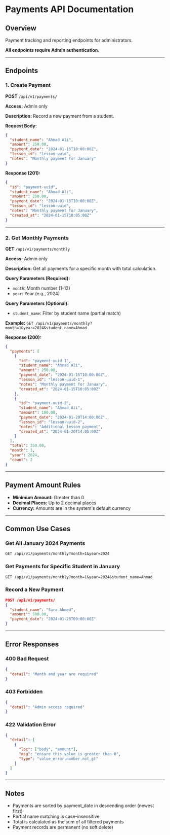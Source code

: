 # Payments API Documentation

## Overview
Payment tracking and reporting endpoints for administrators.

**All endpoints require Admin authentication.**

---

## Endpoints

### 1. Create Payment
**POST** `/api/v1/payments/`

**Access:** Admin only

**Description:** Record a new payment from a student.

**Request Body:**
```json
{
  "student_name": "Ahmad Ali",
  "amount": 250.00,
  "payment_date": "2024-01-15T10:00:00Z",
  "lesson_id": "lesson-uuid",
  "notes": "Monthly payment for January"
}
```

**Response (201):**
```json
{
  "id": "payment-uuid",
  "student_name": "Ahmad Ali",
  "amount": 250.00,
  "payment_date": "2024-01-15T10:00:00Z",
  "lesson_id": "lesson-uuid",
  "notes": "Monthly payment for January",
  "created_at": "2024-01-15T10:05:00Z"
}
```

---

### 2. Get Monthly Payments
**GET** `/api/v1/payments/monthly`

**Access:** Admin only

**Description:** Get all payments for a specific month with total calculation.

**Query Parameters (Required):**
- `month`: Month number (1-12)
- `year`: Year (e.g., 2024)

**Query Parameters (Optional):**
- `student_name`: Filter by student name (partial match)

**Example:** `GET /api/v1/payments/monthly?month=1&year=2024&student_name=Ahmad`

**Response (200):**
```json
{
  "payments": [
    {
      "id": "payment-uuid-1",
      "student_name": "Ahmad Ali",
      "amount": 250.00,
      "payment_date": "2024-01-15T10:00:00Z",
      "lesson_id": "lesson-uuid-1",
      "notes": "Monthly payment for January",
      "created_at": "2024-01-15T10:05:00Z"
    },
    {
      "id": "payment-uuid-2",
      "student_name": "Ahmad Ali",
      "amount": 100.00,
      "payment_date": "2024-01-20T14:00:00Z",
      "lesson_id": "lesson-uuid-2",
      "notes": "Additional lesson payment",
      "created_at": "2024-01-20T14:05:00Z"
    }
  ],
  "total": 350.00,
  "month": 1,
  "year": 2024,
  "count": 2
}
```

---

## Payment Amount Rules

- **Minimum Amount:** Greater than 0
- **Decimal Places:** Up to 2 decimal places
- **Currency:** Amounts are in the system's default currency

---

## Common Use Cases

### Get All January 2024 Payments
```
GET /api/v1/payments/monthly?month=1&year=2024
```

### Get Payments for Specific Student in January
```
GET /api/v1/payments/monthly?month=1&year=2024&student_name=Ahmad
```

### Record a New Payment
```json
POST /api/v1/payments/
{
  "student_name": "Sara Ahmed",
  "amount": 500.00,
  "payment_date": "2024-01-25T09:00:00Z"
}
```

---

## Error Responses

### 400 Bad Request
```json
{
  "detail": "Month and year are required"
}
```

### 403 Forbidden
```json
{
  "detail": "Admin access required"
}
```

### 422 Validation Error
```json
{
  "detail": [
    {
      "loc": ["body", "amount"],
      "msg": "ensure this value is greater than 0",
      "type": "value_error.number.not_gt"
    }
  ]
}
```

---

## Notes

- Payments are sorted by payment_date in descending order (newest first)
- Partial name matching is case-insensitive
- Total is calculated as the sum of all filtered payments
- Payment records are permanent (no soft delete)


